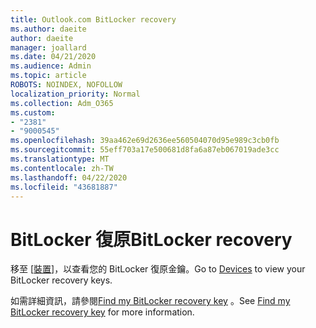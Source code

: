 ```yaml
---
title: Outlook.com BitLocker recovery
ms.author: daeite
author: daeite
manager: joallard
ms.date: 04/21/2020
ms.audience: Admin
ms.topic: article
ROBOTS: NOINDEX, NOFOLLOW
localization_priority: Normal
ms.collection: Adm_O365
ms.custom:
- "2381"
- "9000545"
ms.openlocfilehash: 39aa462e69d2636ee560504070d95e989c3cb0fb
ms.sourcegitcommit: 55eff703a17e500681d8fa6a87eb067019ade3cc
ms.translationtype: MT
ms.contentlocale: zh-TW
ms.lasthandoff: 04/22/2020
ms.locfileid: "43681887"
---
```

# <a name="bitlocker-recovery"></a><span data-ttu-id="a40b2-102">BitLocker 復原</span><span class="sxs-lookup"><span data-stu-id="a40b2-102">BitLocker recovery</span></span>

<span data-ttu-id="a40b2-103">移至 [[裝置](https://account.microsoft.com/devices/recoverykey)]，以查看您的 BitLocker 復原金鑰。</span><span class="sxs-lookup"><span data-stu-id="a40b2-103">Go to [Devices](https://account.microsoft.com/devices/recoverykey) to view your BitLocker recovery keys.</span></span>

<span data-ttu-id="a40b2-104">如需詳細資訊，請參閱[Find my BitLocker recovery key](https://support.microsoft.com/help/4026181) 。</span><span class="sxs-lookup"><span data-stu-id="a40b2-104">See [Find my BitLocker recovery key](https://support.microsoft.com/help/4026181) for more information.</span></span>